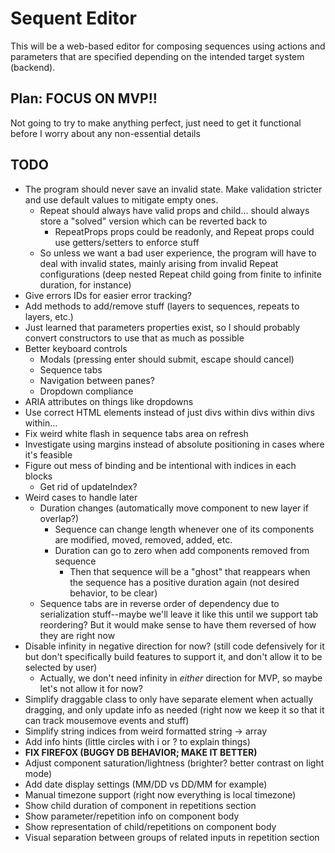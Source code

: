 # Sequent Editor

This will be a web-based editor for composing sequences using actions and parameters that are specified depending on the intended target system (backend).

## Plan: FOCUS ON MVP!!

Not going to try to make anything perfect, just need to get it functional before I worry about any non-essential details

## TODO

- The program should never save an invalid state. Make validation stricter and use default values to mitigate empty ones.
  - Repeat should always have valid props and child... should always store a "solved" version which can be reverted back to
    - RepeatProps props could be readonly, and Repeat props could use getters/setters to enforce stuff
  - So unless we want a bad user experience, the program will have to deal with invalid states, mainly arising from invalid Repeat configurations (deep nested Repeat child going from finite to infinite duration, for instance)
- Give errors IDs for easier error tracking?
- Add methods to add/remove stuff (layers to sequences, repeats to layers, etc.)
- Just learned that parameters properties exist, so I should probably convert constructors to use that as much as possible
- Better keyboard controls
  - Modals (pressing enter should submit, escape should cancel)
  - Sequence tabs
  - Navigation between panes?
  - Dropdown compliance
- ARIA attributes on things like dropdowns
- Use correct HTML elements instead of just divs within divs within divs within...
- Fix weird white flash in sequence tabs area on refresh
- Investigate using margins instead of absolute positioning in cases where it's feasible
- Figure out mess of binding and be intentional with indices in each blocks
  - Get rid of updateIndex?
- Weird cases to handle later
  - Duration changes (automatically move component to new layer if overlap?)
    - Sequence can change length whenever one of its components are modified, moved, removed, added, etc.
    - Duration can go to zero when add components removed from sequence
      - Then that sequence will be a "ghost" that reappears when the sequence has a positive duration again (not desired behavior, to be clear)
  - Sequence tabs are in reverse order of dependency due to serialization stuff--maybe we'll leave it like this until we support tab reordering? But it would make sense to have them reversed of how they are right now
- Disable infinity in negative direction for now? (still code defensively for it but don't specifically build features to support it, and don't allow it to be selected by user)
  - Actually, we don't need infinity in *either* direction for MVP, so maybe let's not allow it for now?
- Simplify draggable class to only have separate element when actually dragging, and only update info as needed (right now we keep it so that it can track mousemove events and stuff)
- Simplify string indices from weird formatted string -> array
- Add info hints (little circles with i or ? to explain things)
- **FIX FIREFOX (BUGGY DB BEHAVIOR; MAKE IT BETTER)**
- Adjust component saturation/lightness (brighter? better contrast on light mode)
- Add date display settings (MM/DD vs DD/MM for example)
- Manual timezone support (right now everything is local timezone)
- Show child duration of component in repetitions section
- Show parameter/repetition info on component body
- Show representation of child/repetitions on component body
- Visual separation between groups of related inputs in repetition section